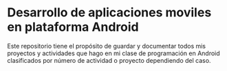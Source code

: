 # Desarrollo de aplicaciones moviles en plataforma Android

Este repositorio tiene el propósito de guardar y documentar todos mis proyectos y actividades que hago en mi clase de programación en Android clasificados por número de actividad o proyecto dependiendo del caso.